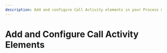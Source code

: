 ```yaml
---
description: Add and configure Call Activity elements in your Process model.
---
```


# Add and Configure Call Activity Elements

